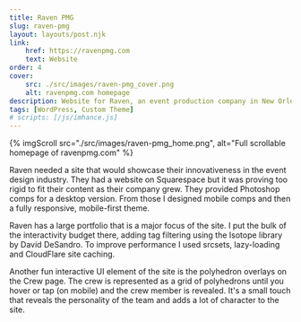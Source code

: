 ```yaml
---
title: Raven PMG
slug: raven-pmg
layout: layouts/post.njk
link:
    href: https://ravenpmg.com
    text: Website
order: 4
cover:
    src: ./src/images/raven-pmg_cover.png
    alt: ravenpmg.com homepage
description: Website for Raven, an event production company in New Orleans
tags: [WordPress, Custom Theme]
# scripts: [/js/imhance.js]
---
```

{% imgScroll src="./src/images/raven-pmg_home.png", alt="Full scrollable homepage of ravenpmg.com" %}

Raven needed a site that would showcase their innovativeness in the event design industry. They had a website on Squarespace but it was proving too rigid to fit their content as their company grew. They provided Photoshop comps for a desktop version. From those I designed mobile comps and then a fully responsive, mobile-first theme.

Raven has a large portfolio that is a major focus of the site. I put the bulk of the interactivity budget there, adding tag filtering using the Isotope library by David DeSandro. To improve performance I used srcsets, lazy-loading and CloudFlare site caching.

Another fun interactive UI element of the site is the polyhedron overlays on the Crew page. The crew is represented as a grid of polyhedrons until you hover or tap (on mobile) and the crew member is revealed. It's a small touch that reveals the personality of the team and adds a lot of character to the site.